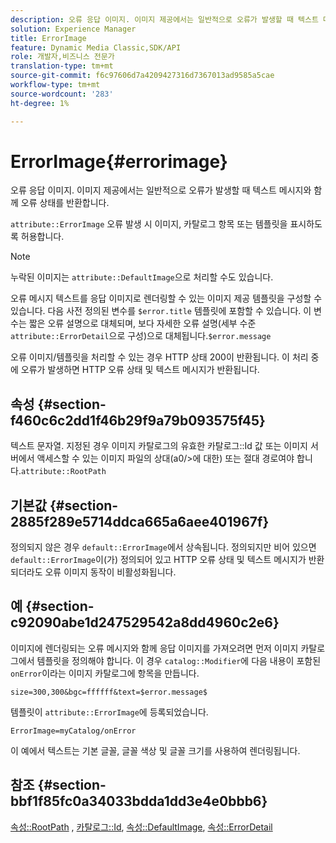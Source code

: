 ```yaml
---
description: 오류 응답 이미지. 이미지 제공에서는 일반적으로 오류가 발생할 때 텍스트 메시지와 함께 오류 상태를 반환합니다.
solution: Experience Manager
title: ErrorImage
feature: Dynamic Media Classic,SDK/API
role: 개발자,비즈니스 전문가
translation-type: tm+mt
source-git-commit: f6c97606d7a4209427316d7367013ad9585a5cae
workflow-type: tm+mt
source-wordcount: '283'
ht-degree: 1%

---
```



# ErrorImage{#errorimage}

오류 응답 이미지. 이미지 제공에서는 일반적으로 오류가 발생할 때 텍스트 메시지와 함께 오류 상태를 반환합니다.

`attribute::ErrorImage` 오류 발생 시 이미지, 카탈로그 항목 또는 템플릿을 표시하도록 허용합니다.

>[!NOTE]
>
>누락된 이미지는 `attribute::DefaultImage`으로 처리할 수도 있습니다.

오류 메시지 텍스트를 응답 이미지로 렌더링할 수 있는 이미지 제공 템플릿을 구성할 수 있습니다. 다음 사전 정의된 변수를 `$error.title` 템플릿에 포함할 수 있습니다. 이 변수는 짧은 오류 설명으로 대체되며, 보다 자세한 오류 설명(세부 수준 `attribute::ErrorDetail`으로 구성)으로 대체됩니다.`$error.message`

오류 이미지/템플릿을 처리할 수 있는 경우 HTTP 상태 200이 반환됩니다. 이 처리 중에 오류가 발생하면 HTTP 오류 상태 및 텍스트 메시지가 반환됩니다.

## 속성 {#section-f460c6c2dd1f46b29f9a79b093575f45}

텍스트 문자열. 지정된 경우 이미지 카탈로그의 유효한 카탈로그::Id 값 또는 이미지 서버에서 액세스할 수 있는 이미지 파일의 상대(a0/>에 대한) 또는 절대 경로여야 합니다.`attribute::RootPath`

## 기본값 {#section-2885f289e5714ddca665a6aee401967f}

정의되지 않은 경우 `default::ErrorImage`에서 상속됩니다. 정의되지만 비어 있으면 `default::ErrorImage`이(가) 정의되어 있고 HTTP 오류 상태 및 텍스트 메시지가 반환되더라도 오류 이미지 동작이 비활성화됩니다.

## 예 {#section-c92090abe1d247529542a8dd4960c2e6}

이미지에 렌더링되는 오류 메시지와 함께 응답 이미지를 가져오려면 먼저 이미지 카탈로그에서 템플릿을 정의해야 합니다. 이 경우 `catalog::Modifier`에 다음 내용이 포함된 `onError`이라는 이미지 카탈로그에 항목을 만듭니다.

`size=300,300&bgc=ffffff&text=$error.message$`

템플릿이 `attribute::ErrorImage`에 등록되었습니다.

`ErrorImage=myCatalog/onError`

이 예에서 텍스트는 기본 글꼴, 글꼴 색상 및 글꼴 크기를 사용하여 렌더링됩니다.

## 참조 {#section-bbf1f85fc0a34033bdda1dd3e4e0bbb6}

[속성::RootPath](../../../../../is-api/image-catalog/image-serving-api-ref/c-image-catalog-reference/c-attributes-reference/r-rootpath.md#reference-17d57e5967be403b8408fa7214017494) ,  [카탈로그::Id](/help/aem-is-ir-api/is-api/image-catalog/image-serving-api-ref/c-image-catalog-reference/c-image-svg-data-reference/c-image-data-reference/r-id-cat.md),  [속성::DefaultImage](../../../../../is-api/image-catalog/image-serving-api-ref/c-image-catalog-reference/c-attributes-reference/r-is-cat-defaultimage.md#reference-8e9900e129f54ed68462a3c2fc3bc433),  [속성::ErrorDetail](../../../../../is-api/image-catalog/image-serving-api-ref/c-image-catalog-reference/c-attributes-reference/r-errordetail.md#reference-4987c8cddcba4c88960170e49cafc561)

